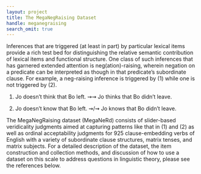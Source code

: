 ```yaml
---
layout: project
title: The MegaNegRaising Dataset
handle: meganegraising
search_omit: true
---
```


Inferences that are triggered (at least in part) by particular lexical items
provide a rich test bed for distinguishing the relative semantic contribution of
lexical items and functional structure. One class of such inferences that has
garnered extended attention is neg(ation)-raising, wherein negation on a
predicate can be interpreted as though in that predicate’s subordinate clause.
For example, a neg-raising inference is triggered by (1) while one is not
triggered by (2).

1. Jo doesn’t think that Bo left. ⇝⇝ Jo thinks that Bo didn’t leave.

2. Jo doesn’t know that Bo left. ⇝/⇝ Jo knows that Bo didn’t leave.

The MegaNegRaising dataset (MegaNeRd) consists of slider-based veridicality
judgments aimed at capturing patterns like that in (1) and (2) as well as
ordinal acceptability judgments for 925 clause-embedding verbs of English with a
variety of subordinate clause structures, matrix tenses, and matrix subjects.
For a detailed description of the dataset, the item construction and collection
methods, and discussion of how to use a dataset on this scale to address
questions in linguistic theory, please see the references below.